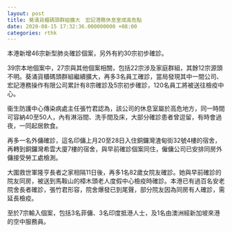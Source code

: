 ```yaml
---
layout: post
title: 葵涌貨櫃碼頭群組擴大　宏記港務休息室成高危點
date: 2020-08-15 17:32:36.000000000 +08:00
categories: rthk
---
```


本港新增46宗新型肺炎確診個案，另外有約30宗初步確診。

39宗本地個案中，27宗與其他個案相關，包括22宗涉及家庭群組，其餘12宗源頭不明。葵涌貨櫃碼頭群組繼續擴大，再多3名員工確診，當局發現其中一間公司、宏記港務操作有限公司累計有8宗確診及5宗初步確診，120名員工將被送往檢疫中心。

衞生防護中心傳染病處主任張竹君認為，該公司的休息室屬於高危地方，同一時間可容納40至50人，內有淋浴間、洗手間及床，大部分確診患者曾逗留，有時會過夜，一同起居飲食。

再多一名外傭確診，這名印傭上月20至28日入住銅鑼灣渣甸街32號4樓的宿舍，再轉到銅鑼灣希雲大廈7樓的宿舍，與早前確診個案同住，僱傭公司已安排同房外傭接受勞工處檢測。

大圍救世軍隆亨長者之家相隔11日後，再多1名82歲女院友確診。她與早前確診的院友同房，被送到馬鞍山的樟木頭老人度假中心檢疫時確診。本港已有過百名安老院舍長者確診，張竹君形容，院舍爆發已到尾聲，部分院友因為同房有人確診，需延長檢疫。

至於7宗輸入個案，包括3名菲傭、3名印度抵港人士，及1名由澳洲經新加坡來港的空中服務員。
